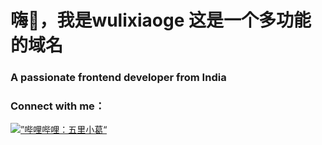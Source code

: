 <h1 align=“center”>嗨👋，我是wulixiaoge 这是一个多功能的域名</h1>
<h3 align=“center”>A passionate frontend developer from India</h3>

<h3 align=“left”>Connect with me：</h3>
<p align=“left”>
<a href=“https://www.youtube.com/c/bilibili:wuli 小葛” target=“blank”><img align=“center” src=”https://raw.githubusercontent.com/rahuldkjain/github-profile-readme-generator/master/src/images/icons/Social/youtube.svg“ alt=”哔哩哔哩：五里小葛“ height=”30“ width=”40“ /></a>
</p>

